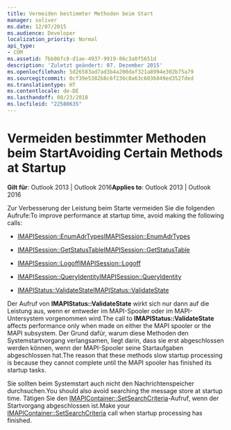 ```yaml
---
title: Vermeiden bestimmter Methoden beim Start
manager: soliver
ms.date: 12/07/2015
ms.audience: Developer
localization_priority: Normal
api_type:
- COM
ms.assetid: 7bb86fc8-d1ae-4937-9919-86c3a0f5651d
description: 'Zuletzt geändert: 07. Dezember 2015'
ms.openlocfilehash: 5d26583ad7ad3b4a200daf321a8994e302b75a79
ms.sourcegitcommit: 0cf39e5382b8c6f236c8a63c6036849ed3527ded
ms.translationtype: HT
ms.contentlocale: de-DE
ms.lasthandoff: 08/23/2018
ms.locfileid: "22580635"
---
```

# <a name="avoiding-certain-methods-at-startup"></a><span data-ttu-id="cae9f-103">Vermeiden bestimmter Methoden beim Start</span><span class="sxs-lookup"><span data-stu-id="cae9f-103">Avoiding Certain Methods at Startup</span></span>

 
  
<span data-ttu-id="cae9f-104">**Gilt für**: Outlook 2013 | Outlook 2016</span><span class="sxs-lookup"><span data-stu-id="cae9f-104">**Applies to**: Outlook 2013 | Outlook 2016</span></span> 
  
<span data-ttu-id="cae9f-105">Zur Verbesserung der Leistung beim Starte vermeiden Sie die folgenden Aufrufe:</span><span class="sxs-lookup"><span data-stu-id="cae9f-105">To improve performance at startup time, avoid making the following calls:</span></span>
  
- [<span data-ttu-id="cae9f-106">IMAPISession::EnumAdrTypes</span><span class="sxs-lookup"><span data-stu-id="cae9f-106">IMAPISession::EnumAdrTypes</span></span>](imapisession-enumadrtypes.md)
    
- [<span data-ttu-id="cae9f-107">IMAPISession::GetStatusTable</span><span class="sxs-lookup"><span data-stu-id="cae9f-107">IMAPISession::GetStatusTable</span></span>](imapisession-getstatustable.md)
    
- [<span data-ttu-id="cae9f-108">IMAPISession::Logoff</span><span class="sxs-lookup"><span data-stu-id="cae9f-108">IMAPISession::Logoff</span></span>](imapisession-logoff.md)
    
- [<span data-ttu-id="cae9f-109">IMAPISession::QueryIdentity</span><span class="sxs-lookup"><span data-stu-id="cae9f-109">IMAPISession::QueryIdentity</span></span>](imapisession-queryidentity.md)
    
- [<span data-ttu-id="cae9f-110">IMAPIStatus::ValidateState</span><span class="sxs-lookup"><span data-stu-id="cae9f-110">IMAPIStatus::ValidateState</span></span>](imapistatus-validatestate.md)
    
<span data-ttu-id="cae9f-111">Der Aufruf von **IMAPIStatus::ValidateState** wirkt sich nur dann auf die Leistung aus, wenn er entweder im MAPI-Spooler oder im MAPI-Untersystem vorgenommen wird.</span><span class="sxs-lookup"><span data-stu-id="cae9f-111">The call to **IMAPIStatus::ValidateState** affects performance only when made on either the MAPI spooler or the MAPI subsystem.</span></span> <span data-ttu-id="cae9f-112">Der Grund dafür, warum diese Methoden den Systemstartvorgang verlangsamen, liegt darin, dass sie erst abgeschlossen werden können, wenn der MAPI-Spooler seine Startaufgaben abgeschlossen hat.</span><span class="sxs-lookup"><span data-stu-id="cae9f-112">The reason that these methods slow startup processing is because they cannot complete until the MAPI spooler has finished its startup tasks.</span></span> 
  
<span data-ttu-id="cae9f-113">Sie sollten beim Systemstart auch nicht den Nachrichtenspeicher durchsuchen.</span><span class="sxs-lookup"><span data-stu-id="cae9f-113">You should also avoid searching the message store at startup time.</span></span> <span data-ttu-id="cae9f-114">Tätigen Sie den [IMAPIContainer::SetSearchCriteria](imapicontainer-setsearchcriteria.md)-Aufruf, wenn der Startvorgang abgeschlossen ist.</span><span class="sxs-lookup"><span data-stu-id="cae9f-114">Make your [IMAPIContainer::SetSearchCriteria](imapicontainer-setsearchcriteria.md) call when startup processing has finished.</span></span> 
  

